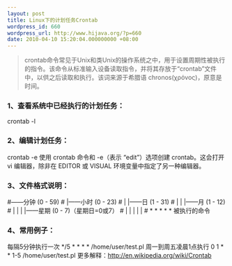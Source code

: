```yaml
---
layout: post
title: Linux下的计划任务Crontab
wordpress_id: 660
wordpress_url: http://www.hijava.org/?p=660
date: 2010-04-10 15:20:04.000000000 +08:00
---
```

<blockquote>crontab命令常见于Unix和类Unix的操作系统之中，用于设置周期性被执行的指令。该命令从标准输入设备读取指令，并将其存放于“crontab”文件中，以供之后读取和执行。该词来源于希腊语 chronos(χρόνος)，原意是时间。</blockquote>
<h3>1、查看系统中已经执行的计划任务：</h3>
	crontab -l
<h3>2、编辑计划任务：</h3>
	crontab -e
使用 crontab 命令和 -e（表示 “edit”）选项创建 crontab。这会打开 vi  编辑器，除非在 EDITOR 或 VISUAL 环境变量中指定了另一种编辑器。
<h3>3、文件格式说明：</h3>
	#——分钟 (0 - 59)
	# |——小时 (0 - 23)
	# | |——日   (1 - 31)
	# | | |——月   (1 - 12)
	# | | | |——星期 (0 - 7)（星期日=0或7）
	# | | | | |
	# * * * * * 被执行的命令
<h3>4、常用例子：</h3>
每隔5分钟执行一次
	*/5 * * * *  /home/user/test.pl
周一到周五凌晨1点执行
	0 1 * * 1-5 /home/user/test.pl
更多解释：<a href="http://en.wikipedia.org/wiki/Crontab" target="_blank">http://en.wikipedia.org/wiki/Crontab</a>
